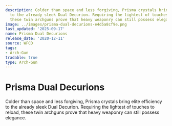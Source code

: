```yaml
---
description: Colder than space and less forgiving, Prisma crystals bring elite efficiency
  to the already sleek Dual Decurion. Requiring the lightest of touches to reload,
  these twin archguns prove that heavy weaponry can still possess elegance.
image: ../images/prisma-dual-decurions-e4d5a8cf9e.png
last_updated: '2025-09-17'
name: Prisma Dual Decurions
release_date: '2020-12-11'
source: WFCD
tags:
- Arch-Gun
tradable: true
type: Arch-Gun
---
```


# Prisma Dual Decurions

Colder than space and less forgiving, Prisma crystals bring elite efficiency to the already sleek Dual Decurion. Requiring the lightest of touches to reload, these twin archguns prove that heavy weaponry can still possess elegance.

